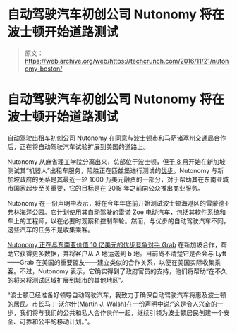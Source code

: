 # 自动驾驶汽车初创公司 Nutonomy 将在波士顿开始道路测试 

> 原文：<https://web.archive.org/web/https://techcrunch.com/2016/11/21/nutonomy-boston/>

# 自动驾驶汽车初创公司 Nutonomy 将在波士顿开始道路测试

自动驾驶出租车初创公司 Nutonomy 在同意与波士顿市和马萨诸塞州交通局合作后，正在将自动驾驶汽车试验扩展到美国的道路上。

Nutonomy 从麻省理工学院分离出来，总部位于波士顿，但[于 8 月](https://web.archive.org/web/20221209160838/https://beta.techcrunch.com/2016/08/24/mit-spinout-nutonomy-just-beat-uber-to-launch-the-worlds-first-self-driving-taxi/)开始在新加坡测试其“机器人”出租车服务，险胜正在匹兹堡进行测试的[优步](https://web.archive.org/web/20221209160838/https://beta.techcrunch.com/2016/09/14/1386711/)。Nutonomy 与新加坡政府的关系是其最近一轮 1600 万美元融资的一部分，对于帮助其在东南亚城市国家起步至关重要，它的目标是在 2018 年之前向公众推出商业服务。

Nutonomy 在一份声明中表示，将在今年年底前开始测试波士顿海港区的雷蒙德·l·弗林海洋公园。它计划使用其自动驾驶的雷诺 Zoe 电动汽车，包括其软件系统和车上的工程师，以在必要时观察和控制车轮。然而，与优步的自动驾驶汽车不同，这些汽车的任务不是收集乘客。

[Nutonomy 正在与东南亚价值 10 亿美元的优步竞争对手 Grab](https://web.archive.org/web/20221209160838/https://beta.techcrunch.com/2016/09/22/grab-nutonomy/) 在新加坡合作，帮助它获得更多数据，并将客户从 A 地运送到 b 地。目前尚不清楚它是否会与 Lyft——Grab 在美国的重要盟友——建立类似的合作关系，以便在美国实际收集乘客。不过，Nutonomy 表示，它确实得到了政府官员的支持，他们将帮助“在不久的将来将测试区域扩展到城市的其他地区”。

“波士顿已经准备好领导自动驾驶汽车，我致力于确保自动驾驶汽车将惠及波士顿的居民。市长马丁·沃尔什(Martin J. Walsh)在一份声明中说:“这是令人兴奋的一步，我们将与我们的公共和私人合作伙伴一起，继续引领为波士顿居民创建一个安全、可靠和公平的移动计划。”。